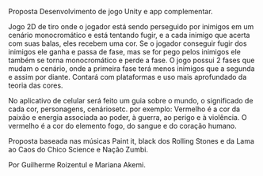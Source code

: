 Proposta Desenvolvimento de jogo Unity e app complementar.

Jogo 2D de tiro onde o jogador está sendo perseguido por inimigos em um cenário monocromático e está tentando fugir, e a cada inimigo que acerta com suas balas, eles recebem uma cor. 
Se o jogador conseguir fugir dos inimigos ele ganha e passa de fase, mas se for pego pelos inimigos ele também se torna monocromático e perde a fase.
O jogo possui 2 fases que mudam o cenário, onde a primeira fase terá menos inimigos que a segunda e assim por diante. Contará com plataformas e uso mais aprofundado da teoria das cores.

No aplicativo de celular será feito um guia sobre o mundo, o significado de cada cor, personagens, cenáriosetc. por exemplo:
Vermelho é a cor da paixão e energia associada ao poder, à guerra, ao perigo e à violência. O vermelho é a cor do elemento fogo, do sangue e do coração humano.

Proposta baseada nas músicas Paint it, black dos Rolling Stones e da Lama ao Caos do Chico Science e Nação Zumbi.

Por Guilherme Roizentul e Mariana Akemi.


